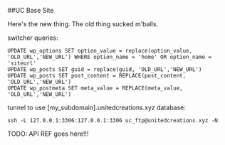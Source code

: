 ##UC Base Site

Here's the new thing. The old thing sucked m'balls.

switcher queries:
```
UPDATE wp_options SET option_value = replace(option_value, 'OLD_URL','NEW_URL') WHERE option_name = 'home' OR option_name = 'siteurl'
UPDATE wp_posts SET guid = replace(guid, 'OLD_URL','NEW_URL')
UPDATE wp_posts SET post_content = REPLACE(post_content, 'OLD_URL','NEW_URL')
UPDATE wp_postmeta SET meta_value = REPLACE(meta_value, 'OLD_URL','NEW_URL')
```


tunnel to use [my_subdomain].unitedcreations.xyz database:
```
ssh -L 127.0.0.1:3306:127.0.0.1:3306 uc_ftp@unitedcreations.xyz -N
```


TODO: API REF goes here!!!
